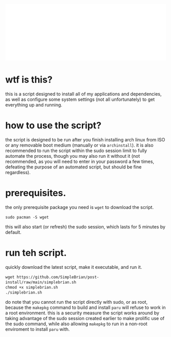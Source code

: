![logo](logo.png)

# wtf is this?
this is a script designed to install all of my applications and dependencies, as well as configure some system settings (not all unfortunately) to get everything up and running.

# how to use the script?
the script is designed to be run after you finish installing arch linux from ISO or any removable boot medium (manually or via `archinstall`).
it is also recommended to run the script within the sudo session limit to fully automate the process, though you may also run it without it 
(not recommended, as you will need to enter in your password a few times, defeating the purpose of an automated script, but should be fine regardless).

# prerequisites.
the only prerequisite package you need is `wget` to download the script.
```
sudo pacman -S wget
```
this will also start (or refresh) the sudo session, which lasts for 5 minutes by default.

# run teh script.
quickly download the latest script, make it executable, and run it.
```
wget https://github.com/SimpleBrian/post-install/raw/main/simplebrian.sh
chmod +x simplebrian.sh
./simplebrian.sh
```
do note that you cannot run the script directly with sudo, or as root, because the `makepkg` command to build and install `paru` will refuse to work in a root environment.
this is a security measure the script works around by taking advantage of the sudo session created earlier to make prolific use of the sudo command, while also allowing `makepkg`
to run in a non-root enviroment to install `paru` with.
